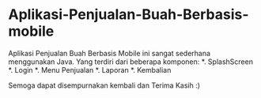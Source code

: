 # Aplikasi-Penjualan-Buah-Berbasis-mobile

Aplikasi Penjualan Buah Berbasis Mobile ini sangat sederhana menggunakan Java. Yang terdiri dari beberapa komponen:
*. SplashScreen
*. Login
*. Menu Penjualan
*. Laporan
*. Kembalian

Semoga dapat disempurnakan kembali dan Terima Kasih :)
